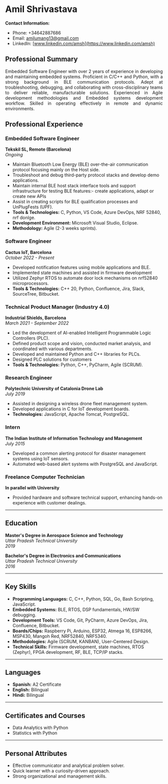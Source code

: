 # Amil Shrivastava

**Contact Information:**
- Phone: +34642887686
- Email: [amilumang13@gmail.com](mailto:amilumang13@gmail.com)
- LinkedIn: [www.linkedin.com/amsh](https://www.linkedin.com/amsh)

## Professional Summary
<p style="text-align: justify;">
Embedded Software Engineer with over 2 years of experience in developing and maintaining embedded systems. Proficient in C/C++ and Python, with a strong background in BLE communication protocols. Adept at troubleshooting, debugging, and collaborating with cross-disciplinary teams to deliver reliable, manufacturable solutions. Experienced in Agile development methodologies and Embedded systems development workflow. Skilled in operating effectively in remote and dynamic environments.
</p>

## Professional Experience

### Embedded Software Engineer
**Tekskil SL, Remote (Barcelona)**  
*Ongoing*

- Maintain Bluetooth Low Energy (BLE) over-the-air communication protocol focusing mainly on the Host side.
- Troubleshoot and debug third-party protocol stacks and develop demo applications.
- Maintain internal BLE host stack interface tools and support infrastructure for testing BLE features:- create applications, adapt or create new APIs
- Assist in creating scripts for BLE qualification processes and UnPlugFests (UPF).
- **Tools & Technologies:** C, Python, VS Code, Azure DevOps, NRF 52840, nrf donlge. 
- **Development Environment:** Microsoft Visual Studio, Eclipse.
- **Methodology:** Agile (2-3 weeks sprints).

### Software Engineer
**Cactus IoT, Barcelona**  
*October 2022 - Present*

- Developed notification features using mobile applications and BLE.
- Implemented state machines and assisted in firmware development
- Utilized Zephyr RTOS to automate door lock mechanisms on nrf52840 microprocessors.
- **Tools & Technologies:** C++ 20, Python, Confluence, Jira, Slack, SourceTree, Bitbucket.

### Technical Product Manager (Industry 4.0)
**Industrial Shields, Barcelona**  
*March 2021 - September 2022*

- Led the development of AI-enabled Intelligent Programmable Logic Controllers (PLC).
- Defined product scope and vision, conducted market analysis, and coordinated with various departments.
- Developed and maintained Python and C++ libraries for PLCs.
- Designed PLC solutions for customers
- **Tools & Technologies:** Python, C++, PyCharm, Agile (SCRUM).

### Research Engineer
**Polytechnic University of Catalonia Drone Lab**  
*July 2019*

- Assisted in designing a wireless drone fleet management system.
- Developed applications in C for IoT development boards.
- **Technologies:** JavaScript, Apache Tomcat, PostgreSQL.

### Intern
**The Indian Institute of Information Technology and Management**  
*July 2015*

- Developed a common alerting protocol for disaster management systems using IoT sensors.
- Automated web-based alert systems with PostgreSQL and JavaScript.

### Freelance Computer Technician
**In parallel with University**

- Provided hardware and software technical support, enhancing hands-on experience with customer dealings.

---

## Education

**Master's Degree in Aerospace Science and Technology**  
*Uttar Pradesh Technical University*  
*2019*

**Bachelor's Degree in Electronics and Communications**  
*Uttar Pradesh Technical University*  
*2016*

---

## Key Skills

- **Programming Languages:** C, C++, Python, SQL, Go, Bash Scripting, JavaScript.
- **Embedded Systems:** BLE, RTOS, DSP fundamentals, HW/SW debugging.
- **Development Tools:** VS Code, Git, PyCharm, Azure DevOps, Jira, Confluence, Bitbucket.
- **Boards/Chips:** Raspberry Pi, Arduino, ESP32, Atmega 16, ESP8266, MSP430, Mangoh Red, NRF52840, NRF5340.
- **Methodologies:** Agile (SCRUM, KANBAN), User-Centered Design.
- **Technical Skills:** Firmware development, state machines, RTOS (Zephyr), FPGA development, RF, BLE, TCP/IP stacks.

---

## Languages

- **Spanish:** A2 Certificate
- **English:** Bilingual
- **Hindi:** Bilingual

---

## Certificates and Courses

- Data Analytics with Python
- Statistics with Python

---

## Personal Attributes

- Effective communicator and analytical problem solver.
- Quick learner with a curiosity-driven approach.
- Strong organizational and management skills.
